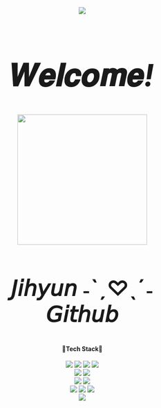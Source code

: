 <div align="center">
  <a href="https://hits.seeyoufarm.com"><img src="https://hits.seeyoufarm.com/api/count/incr/badge.svg?url=https%3A%2F%2Fgithub.com%2Fzi-zzang&count_bg=%2379C83D&title_bg=%23555555&icon=&icon_color=%23E7E7E7&title=hits&edge_flat=false"/></a>
  <h1 style="font-size: 70px">
    𝑾𝒆𝒍𝒄𝒐𝒎𝒆<em><strong>!</strong></em>
  </h1>
<!--   <img src="https://user-images.githubusercontent.com/103915296/197237732-f9837d4a-5065-431d-89af-6afd1a1fd0e0.jpg" width="300px" /> -->
<img src="https://user-images.githubusercontent.com/103915296/213193751-e5f389e7-9cba-4814-964d-485855cdac0b.gif" width="300px" />
<!--   <img src="https://user-images.githubusercontent.com/103915296/229843560-d850959a-e30a-4fdc-a1dc-4b458025676c.jpg" width="300px" /> -->

  <h2 style="font-size: 50px">𝘑𝘪𝘩𝘺𝘶𝘯 ˗ˋˏ♡ˎˊ˗ 𝘎𝘪𝘵𝘩𝘶𝘣</h2>
  <h4>💫Tech Stack💫</h4>
  <img src="https://img.shields.io/badge/HTML5-E34F26?style=for-the-badge&logo=HTML5&logoColor=white" />
  <img src="https://img.shields.io/badge/CSS3-1572B6?style=for-the-badge&logo=CSS3&logoColor=white" />
  <img src="https://img.shields.io/badge/JavaScript-F7DF1E?style=for-the-badge&logo=JavaScript&logoColor=white" />
  <img src="https://img.shields.io/badge/React-61DAFB?style=for-the-badge&logo=React&logoColor=white" /><br />
  <img src="https://img.shields.io/badge/Adobe Photoshop-31A8FF?style=for-the-badge&logo=Adobe Photoshop&logoColor=white" />
  <img src="https://img.shields.io/badge/Adobe Illustrator-FF9A00?style=for-the-badge&logo=Adobe Illustrator&logoColor=white" /><br />
  <img src="https://img.shields.io/badge/Adobe After Effects-9999FF?style=for-the-badge&logo=Adobe After Effects&logoColor=white" />
  <img src="https://img.shields.io/badge/Adobe XD-FF61F6?style=for-the-badge&logo=Adobe XD&logoColor=white" /><br />
  <img src="https://img.shields.io/badge/Figma-F24E1E?style=for-the-badge&logo=Figma&logoColor=white" />
  <img src="https://img.shields.io/badge/MySQL-005C84?style=for-the-badge&logo=mysql&logoColor=white" />
  <img src="https://img.shields.io/badge/MariaDB-003545?style=for-the-badge&logo=mariadb&logoColor=white" /><br />
  <img src="https://img.shields.io/badge/I LOVE CHUPA CHUPS-FF6384?style=for-the-badge&logo=Chupa Chups&logoColor=white" />
</div>

